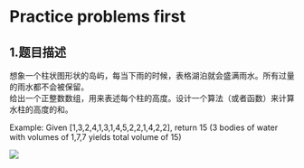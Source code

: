 # Practice problems first
## 1.题目描述
想象一个柱状图形状的岛屿，每当下雨的时候，表格湖泊就会盛满雨水。所有过量的雨水都不会被保留。  
给出一个正整数数组，用来表述每个柱的高度。设计一个算法（或者函数）来计算水柱的高度的和。  
  
Example: Given [1,3,2,4,1,3,1,4,5,2,2,1,4,2,2], return 15 (3 bodies of water with volumes of 1,7,7 yields total volume of 15)

![](https://techdevguide.withgoogle.com/static/images/resources/r-in-25-volume-of-water-1.jpg)
